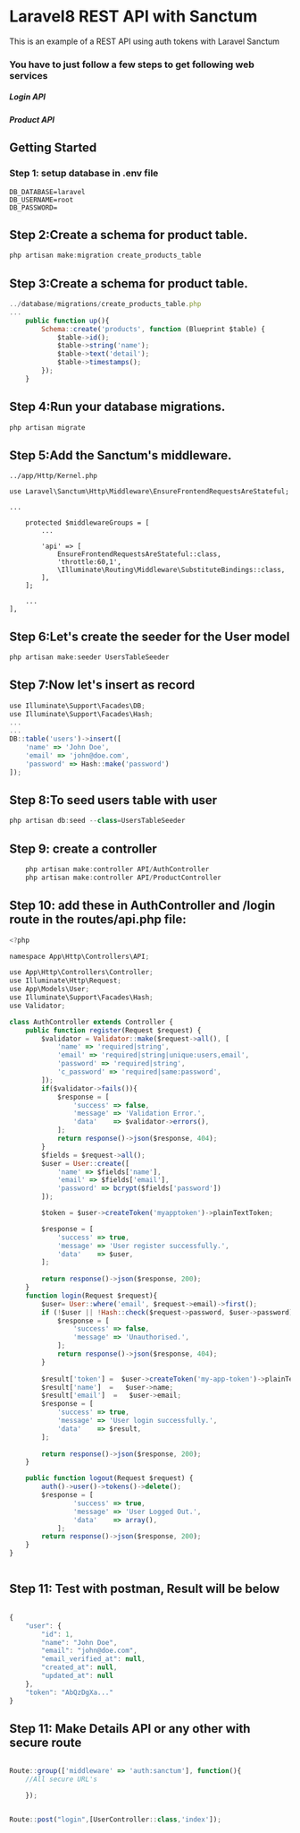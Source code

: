 # Laravel8 REST API with Sanctum
This is an example of a REST API using auth tokens with Laravel Sanctum

### You have to just follow a few steps to get following web services
##### Login API

##### Product API


## Getting Started
### Step 1: setup database in .env file

```` 
DB_DATABASE=laravel
DB_USERNAME=root
DB_PASSWORD= 
````

## Step 2:Create a schema for product table.

````javascript
php artisan make:migration create_products_table

````

## Step 3:Create a schema for product table.

````javascript
../database/migrations/create_products_table.php
... 
	public function up(){
        Schema::create('products', function (Blueprint $table) {
            $table->id();
            $table->string('name');
            $table->text('detail');
            $table->timestamps();
        });
    }


````

## Step 4:Run your database migrations.

````javascript
php artisan migrate

````

## Step 5:Add the Sanctum's middleware.

````
../app/Http/Kernel.php

use Laravel\Sanctum\Http\Middleware\EnsureFrontendRequestsAreStateful;

...

    protected $middlewareGroups = [
        ...

        'api' => [
            EnsureFrontendRequestsAreStateful::class,
            'throttle:60,1',
            \Illuminate\Routing\Middleware\SubstituteBindings::class,
        ],
    ];

    ...
],

````


## Step 6:Let's create the seeder for the User model

```javascript 
php artisan make:seeder UsersTableSeeder
````

## Step 7:Now let's insert as record

```javascript 
use Illuminate\Support\Facades\DB;
use Illuminate\Support\Facades\Hash;
...
...
DB::table('users')->insert([
    'name' => 'John Doe',
    'email' => 'john@doe.com',
    'password' => Hash::make('password')
]);
````

## Step 8:To seed users table with user

```javascript 
php artisan db:seed --class=UsersTableSeeder
````


## Step 9:  create a controller 
```javascript 
	php artisan make:controller API/AuthController
	php artisan make:controller API/ProductController
````

## Step 10:  add these in AuthController  and  /login route in the routes/api.php file:


```javascript
<?php

namespace App\Http\Controllers\API;

use App\Http\Controllers\Controller;
use Illuminate\Http\Request;
use App\Models\User;
use Illuminate\Support\Facades\Hash;
use Validator;

class AuthController extends Controller {
    public function register(Request $request) {
        $validator = Validator::make($request->all(), [
            'name' => 'required|string',
            'email' => 'required|string|unique:users,email',
            'password' => 'required|string',
            'c_password' => 'required|same:password',
        ]);
        if($validator->fails()){
            $response = [
                'success' => false,
                'message' => 'Validation Error.',
                'data'    => $validator->errors(),
            ];
            return response()->json($response, 404);    
        }
        $fields = $request->all();
        $user = User::create([
            'name' => $fields['name'],
            'email' => $fields['email'],
            'password' => bcrypt($fields['password'])
        ]);

        $token = $user->createToken('myapptoken')->plainTextToken;

        $response = [
            'success' => true,
            'message' => 'User register successfully.',
            'data'    => $user,
        ];
        
        return response()->json($response, 200);
    }
    function login(Request $request){
        $user= User::where('email', $request->email)->first();
        if (!$user || !Hash::check($request->password, $user->password)) {
            $response = [
                'success' => false,
                'message' => 'Unauthorised.',
            ];
            return response()->json($response, 404);
        }
    
        $result['token'] =  $user->createToken('my-app-token')->plainTextToken;
        $result['name']  =   $user->name;   
        $result['email']  =   $user->email;   
        $response = [
            'success' => true,
            'message' => 'User login successfully.',
            'data'    => $result,
        ];
        
        return response()->json($response, 200);
    }

    public function logout(Request $request) {
        auth()->user()->tokens()->delete();
        $response = [
                'success' => true,
                'message' => 'User Logged Out.',
                'data'    => array(),
            ];        
        return response()->json($response, 200);
    }
}



````


## Step 11: Test with postman, Result will be below

```javascript 

{
    "user": {
        "id": 1,
        "name": "John Doe",
        "email": "john@doe.com",
        "email_verified_at": null,
        "created_at": null,
        "updated_at": null
    },
    "token": "AbQzDgXa..."
}

````

## Step 11: Make Details API or any other with secure route  

```javascript 

Route::group(['middleware' => 'auth:sanctum'], function(){
    //All secure URL's

    });


Route::post("login",[UserController::class,'index']);

````